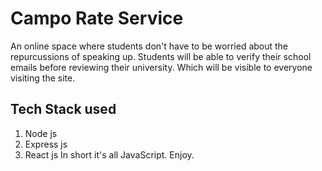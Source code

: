 # Campo Rate Service
An online space where students don't have to be worried about the repurcussions of speaking up. Students will be able to verify their school emails before reviewing their university. Which will be visible to everyone visiting the site.

## Tech Stack used
1. Node js
2. Express js
3. React js
In short it's all JavaScript. Enjoy.
